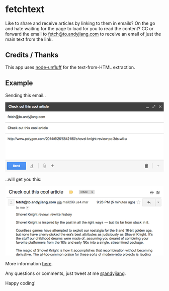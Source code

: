 fetchtext
==============

Like to share and receive articles by linking to them in emails? On the go and hate waiting for the page to load for you to read the content? CC or forward the email to fetch@to.andyjiang.com to receive an email of just the main text from the link.

## Credits / Thanks

This app uses [node-unfluff](https://github.com/ageitgey/node-unfluff) for the text-from-HTML extraction.

## Example

Sending this email..

![send this email](public/img/example1.png)

..will get you this:

![receive this email](public/img/example2.png)

More information [here](http://fetchtext.herokuapp.com).

Any questions or comments, just tweet at me [@andyjiang](http://www.twitter.com/andyjiang).

Happy coding!
